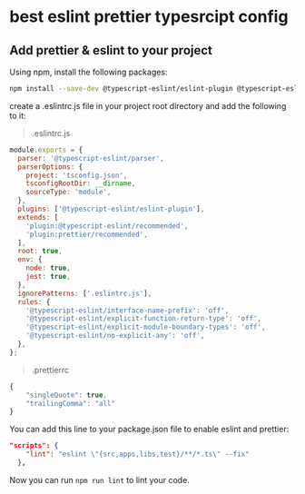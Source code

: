 # best eslint prettier typesrcipt config

## Add prettier & eslint to your project

Using npm, install the following packages:

```bash
npm install --save-dev @typescript-eslint/eslint-plugin @typescript-eslint/parser eslint eslint-config-prettier eslint-plugin-prettier prettier
```

create a .eslintrc.js file in your project root directory and add the following to it:

> .eslintrc.js

```js
module.exports = {
  parser: '@typescript-eslint/parser',
  parserOptions: {
    project: 'tsconfig.json',
    tsconfigRootDir: __dirname,
    sourceType: 'module',
  },
  plugins: ['@typescript-eslint/eslint-plugin'],
  extends: [
    'plugin:@typescript-eslint/recommended',
    'plugin:prettier/recommended',
  ],
  root: true,
  env: {
    node: true,
    jest: true,
  },
  ignorePatterns: ['.eslintrc.js'],
  rules: {
    '@typescript-eslint/interface-name-prefix': 'off',
    '@typescript-eslint/explicit-function-return-type': 'off',
    '@typescript-eslint/explicit-module-boundary-types': 'off',
    '@typescript-eslint/no-explicit-any': 'off',
  },
};
```

> .prettierrc

```js
{
    "singleQuote": true,
    "trailingComma": "all"
}
```

You can add this line to your package.json file to enable eslint and prettier:

```json
"scripts": {
    "lint": "eslint \"{src,apps,libs,test}/**/*.ts\" --fix"
  },
```

Now you can run `npm run lint` to lint your code.
